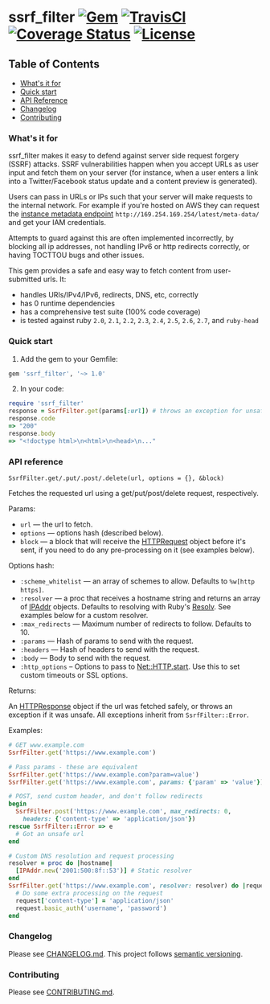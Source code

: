 # ssrf_filter [![Gem](https://img.shields.io/gem/v/ssrf_filter.svg)](https://rubygems.org/gems/ssrf_filter) [![TravisCI](https://travis-ci.com/arkadiyt/ssrf_filter.svg?branch=master)](https://travis-ci.com/arkadiyt/ssrf_filter/) [![Coverage Status](https://coveralls.io/repos/github/arkadiyt/ssrf_filter/badge.svg?branch=master)](https://coveralls.io/github/arkadiyt/ssrf_filter?branch=master) [![License](https://img.shields.io/github/license/arkadiyt/ssrf_filter.svg)](https://github.com/arkadiyt/ssrf_filter/blob/master/LICENSE.md)

## Table of Contents
- [What's it for](https://github.com/arkadiyt/ssrf_filter#whats-it-for)
- [Quick start](https://github.com/arkadiyt/ssrf_filter#quick-start)
- [API Reference](https://github.com/arkadiyt/ssrf_filter#api-reference)
- [Changelog](https://github.com/arkadiyt/ssrf_filter#changelog)
- [Contributing](https://github.com/arkadiyt/ssrf_filter#contributing)

### What's it for

ssrf_filter makes it easy to defend against server side request forgery (SSRF) attacks. SSRF vulnerabilities happen when you accept URLs as user input and fetch them on your server (for instance, when a user enters a link into a Twitter/Facebook status update and a content preview is generated).

Users can pass in URLs or IPs such that your server will make requests to the internal network. For example if you're hosted on AWS they can request the [instance metadata endpoint](https://docs.aws.amazon.com/AWSEC2/latest/UserGuide/ec2-instance-metadata.html) `http://169.254.169.254/latest/meta-data/` and get your IAM credentials.

Attempts to guard against this are often implemented incorrectly, by blocking all ip addresses, not handling IPv6 or http redirects correctly, or having TOCTTOU bugs and other issues.

This gem provides a safe and easy way to fetch content from user-submitted urls. It:
- handles URIs/IPv4/IPv6, redirects, DNS, etc, correctly
- has 0 runtime dependencies
- has a comprehensive test suite (100% code coverage)
- is tested against ruby `2.0`, `2.1`, `2.2`, `2.3`, `2.4`, `2.5`, `2.6`, `2.7`, and `ruby-head`

### Quick start

1) Add the gem to your Gemfile:

```ruby
gem 'ssrf_filter', '~> 1.0'
```

2) In your code:

```ruby
require 'ssrf_filter'
response = SsrfFilter.get(params[:url]) # throws an exception for unsafe fetches
response.code
=> "200"
response.body
=> "<!doctype html>\n<html>\n<head>\n..."
```

### API reference

`SsrfFilter.get/.put/.post/.delete(url, options = {}, &block)`

Fetches the requested url using a get/put/post/delete request, respectively.

Params:
- `url` — the url to fetch.
- `options` — options hash (described below).
- `block` — a block that will receive the [HTTPRequest](https://ruby-doc.org/stdlib-2.4.1/libdoc/net/http/rdoc/Net/HTTPGenericRequest.html) object before it's sent, if you need to do any pre-processing on it (see examples below).

Options hash:
- `:scheme_whitelist` — an array of schemes to allow. Defaults to `%w[http https]`.
- `:resolver` — a proc that receives a hostname string and returns an array of [IPAddr](https://ruby-doc.org/stdlib-2.4.1/libdoc/ipaddr/rdoc/IPAddr.html) objects. Defaults to resolving with Ruby's [Resolv](https://ruby-doc.org/stdlib-2.4.1/libdoc/resolv/rdoc/Resolv.html). See examples below for a custom resolver.
- `:max_redirects` — Maximum number of redirects to follow. Defaults to 10.
- `:params` — Hash of params to send with the request.
- `:headers` — Hash of headers to send with the request.
- `:body` — Body to send with the request.
- `:http_options` – Options to pass to [Net::HTTP.start](https://ruby-doc.org/stdlib-2.6.4/libdoc/net/http/rdoc/Net/HTTP.html#method-c-start). Use this to set custom timeouts or SSL options.

Returns:

An [HTTPResponse](https://ruby-doc.org/stdlib-2.4.1/libdoc/net/http/rdoc/Net/HTTPResponse.html) object if the url was fetched safely, or throws an exception if it was unsafe. All exceptions inherit from `SsrfFilter::Error`.

Examples:

```ruby
# GET www.example.com
SsrfFilter.get('https://www.example.com')

# Pass params - these are equivalent
SsrfFilter.get('https://www.example.com?param=value')
SsrfFilter.get('https://www.example.com', params: {'param' => 'value'})

# POST, send custom header, and don't follow redirects
begin
  SsrfFilter.post('https://www.example.com', max_redirects: 0,
    headers: {'content-type' => 'application/json'})
rescue SsrfFilter::Error => e
  # Got an unsafe url
end

# Custom DNS resolution and request processing
resolver = proc do |hostname|
  [IPAddr.new('2001:500:8f::53')] # Static resolver
end
SsrfFilter.get('https://www.example.com', resolver: resolver) do |request|
  # Do some extra processing on the request
  request['content-type'] = 'application/json'
  request.basic_auth('username', 'password')
end
```

### Changelog

Please see [CHANGELOG.md](https://github.com/arkadiyt/ssrf_filter/blob/master/CHANGELOG.md). This project follows [semantic versioning](https://semver.org/).

### Contributing

Please see [CONTRIBUTING.md](https://github.com/arkadiyt/ssrf_filter/blob/master/CONTRIBUTING.md).
